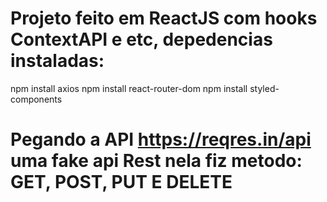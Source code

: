 # Projeto feito em ReactJS com hooks ContextAPI e etc, depedencias instaladas:

npm install axios
npm install react-router-dom
npm install styled-components


# Pegando a API https://reqres.in/api uma fake api Rest nela fiz metodo: GET, POST, PUT E DELETE 